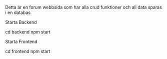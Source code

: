 Detta är en forum webbsida som har alla crud funktioner och all data sparas i en databas

Starta Backend

cd backend
npm start

Starta Frontend

cd frontend
npm start

